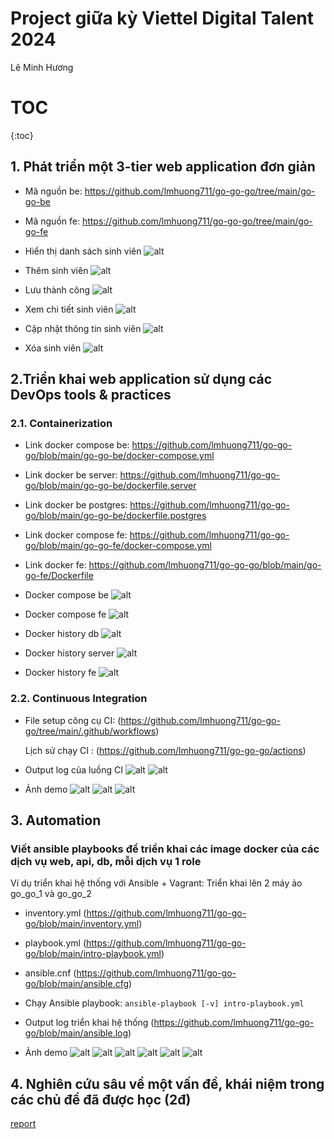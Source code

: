# Project giữa kỳ Viettel Digital Talent 2024

Lê Minh Hương

# TOC
{:toc}

## 1. Phát triển một 3-tier web application đơn giản

- Mã nguồn be: https://github.com/lmhuong711/go-go-go/tree/main/go-go-be

- Mã nguồn fe: https://github.com/lmhuong711/go-go-go/tree/main/go-go-fe

- Hiển thị danh sách sinh viên
  ![alt](./assets/list.png)

- Thêm sinh viên
  ![alt](./assets/create.png)

- Lưu thành công
  ![alt](./assets/saved.png)

- Xem chi tiết sinh viên
  ![alt](./assets/detail.png)

- Cập nhật thông tin sinh viên
  ![alt](./assets/edit.png)

- Xóa sinh viên
  ![alt](./assets/delete.png)

## 2.Triển khai web application sử dụng các DevOps tools & practices

### 2.1. Containerization

- Link docker compose be: https://github.com/lmhuong711/go-go-go/blob/main/go-go-be/docker-compose.yml

- Link docker be server: https://github.com/lmhuong711/go-go-go/blob/main/go-go-be/dockerfile.server

- Link docker be postgres: https://github.com/lmhuong711/go-go-go/blob/main/go-go-be/dockerfile.postgres

- Link docker compose fe: https://github.com/lmhuong711/go-go-go/blob/main/go-go-fe/docker-compose.yml

- Link docker fe: https://github.com/lmhuong711/go-go-go/blob/main/go-go-fe/Dockerfile

- Docker compose be
  ![alt](./assets/docker-compose-be.png)

- Docker compose fe
  ![alt](./assets/docker-compose-fe.png)

- Docker history db
  ![alt](./assets/docker-history-db.png)

- Docker history server
  ![alt](./assets/docker-history-server.png)

- Docker history fe
  ![alt](./assets/docker-history-fe.png)

### 2.2. Continuous Integration

- File setup công cụ CI: (https://github.com/lmhuong711/go-go-go/tree/main/.github/workflows)

  Lịch sử chạy CI : (https://github.com/lmhuong711/go-go-go/actions)

- Output log của luồng CI
  ![alt](https://github.com/lmhuong711/go-go-go/actions/runs/9234992385/job/25409319473)
  ![alt](https://github.com/lmhuong711/go-go-go/actions/runs/9234992384/job/25409319471)
- Ảnh demo
  ![alt](./assets/ci-cd-1.png)
  ![alt](./assets/ci-cd-2.png)
  ![alt](./assets/ci-cd-3.png)

## 3. Automation

### Viết ansible playbooks để triển khai các image docker của các dịch vụ web, api, db, mỗi dịch vụ 1 role

Ví dụ triển khai hệ thống với Ansible + Vagrant: Triển khai lên 2 máy ảo go_go_1 và go_go_2

- inventory.yml (https://github.com/lmhuong711/go-go-go/blob/main/inventory.yml)

- playbook.yml (https://github.com/lmhuong711/go-go-go/blob/main/intro-playbook.yml)

- ansible.cnf (https://github.com/lmhuong711/go-go-go/blob/main/ansible.cfg)

- Chạy Ansible playbook:
  `ansible-playbook [-v] intro-playbook.yml`

- Output log triển khai hệ thống (https://github.com/lmhuong711/go-go-go/blob/main/ansible.log)

- Ảnh demo
  ![alt](./assets/ansible-1.png)
  ![alt](./assets/ansible-2.png)
  ![alt](./assets/ansible-3.png)
  ![alt](./assets/ansible-4.png)
  ![alt](./assets/ansible-5.png)
  ![alt](./assets/ansible-6.png)

## 4. Nghiên cứu sâu về một vấn đề, khái niệm trong các chủ đề đã được học (2đ)

[report](./Prometheus-Kubernetes.pdf)
